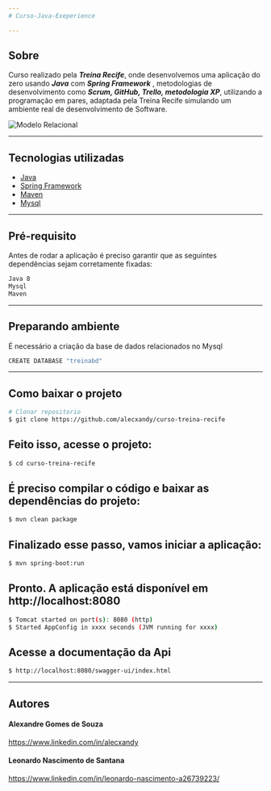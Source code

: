 ```yaml
---
# Curso-Java-Exeperience

---
```

## Sobre
Curso realizado pela ***Treina Recife***, onde desenvolvemos uma aplicação do zero usando ***Java*** com ***Spring Framework*** ,
metodologias de desenvolvimento como ***Scrum, GitHub, Trello, metodologia XP***, utilizando a programação em pares, adaptada pela Treina Recife
simulando um ambiente real de desenvolvimento de Software.



![Modelo Relacional](https://user-images.githubusercontent.com/83607914/204623535-ebdb4cc3-b166-4d73-9840-ebd835dbd5d6.png)

---
## Tecnologias utilizadas

- [Java](https://www.java.com/pt-BR/)
- [Spring Framework](https://spring.io/)
- [Maven](https://maven.apache.org/)
- [Mysql](https://www.mysql.com/)

---
## Pré-requisito

Antes de rodar a aplicação é preciso garantir que as seguintes dependências sejam corretamente fixadas:
```bash
Java 8
Mysql 
Maven  
```

---
## Preparando ambiente

É necessário a criação da base de dados relacionados no Mysql
```bash
CREATE DATABASE "treinabd"
```

---
## Como baixar o projeto

```bash
# Clonar repositorio
$ git clone https://github.com/alecxandy/curso-treina-recife
```
## Feito isso, acesse o projeto:

```bash
$ cd curso-treina-recife
```

## É preciso compilar o código e baixar as dependências do projeto:

```bash
$ mvn clean package
```

## Finalizado esse passo, vamos iniciar a aplicação:

```bash
$ mvn spring-boot:run
```

## Pronto. A aplicação está disponível em http://localhost:8080

```bash
$ Tomcat started on port(s): 8080 (http)
$ Started AppConfig in xxxx seconds (JVM running for xxxx)
```
## Acesse a documentação da Api

```bash
$ http://localhost:8080/swagger-ui/index.html
```

---
## Autores

#### Alexandre Gomes de Souza   
https://www.linkedin.com/in/alecxandy
#### Leonardo Nascimento de Santana
https://www.linkedin.com/in/leonardo-nascimento-a26739223/

